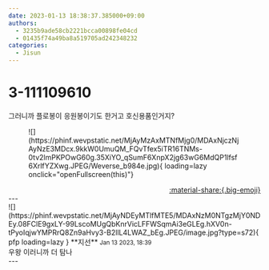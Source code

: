 ```yaml
---
date: 2023-01-13 18:38:37.385000+09:00
authors:
  - 3235b9ade58cb2221bcca00898fe04cd
  - 01435f74a49ba8a519705ad242348232
categories:
  - Jisun
---
```


# 3-111109610

<div class="post-container" markdown="1">
<div class="content-container md-sidebar__scrollwrap" markdown="1">

그러니까 플로봉이 응원봉이기도 한거고 호신용품인거지?
<figure markdown="1">
![](https://phinf.wevpstatic.net/MjAyMzAxMTNfMjg0/MDAxNjczNjAyNzE3MDcx.9kkW0UmuQM_FQvTfex5iTR16TNMs-0tv2lmPKPOwG60g.35XiYO_qSumF6XnpX2jg63wG6MdQP1lfsf6XrlfYZXwg.JPEG/Weverse_b984e.jpg){ loading=lazy onclick="openFullscreen(this)"}
</figure>


</div>
</div>

<div style="text-align: right;" markdown="1">
<a href="https://weverse.io/fromis9/fanpost/3-111109610" style="text-align: right;">:material-share:{.big-emoji}</a>
</div>
---

<div class="comments-container md-sidebar__scrollwrap" markdown="1">
<div class="comment" markdown="1">
<div class='id-container' markdown="1">
![](https://phinf.wevpstatic.net/MjAyNDEyMTlfMTE5/MDAxNzM0NTgzMjY0NDEy.08FClE9gxLY-99LscoMUgQbKnrVicLFFWSqmAi3eGLEg.hXV0n-tPyoIqjwYMPRrQ8Zn9aHvy3-B2llL4LWAZ_bEg.JPEG/image.jpg?type=s72){ pfp loading=lazy }
**<span class="artist">지선</span>** <small>Jan 13 2023, 18:39</small><br>
</div>
<div class='comment-body' markdown="1">
우왕 이러니까 더 탐나
</div>
</div>
</div>
---
